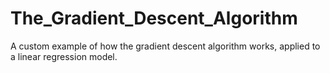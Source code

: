 # The_Gradient_Descent_Algorithm
A custom example of how the gradient descent algorithm works, applied to a linear regression model.
